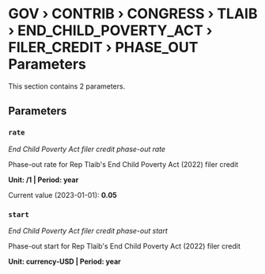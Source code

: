 # GOV › CONTRIB › CONGRESS › TLAIB › END_CHILD_POVERTY_ACT › FILER_CREDIT › PHASE_OUT Parameters

This section contains 2 parameters.

## Parameters

### `rate`
*End Child Poverty Act filer credit phase-out rate*

Phase-out rate for Rep Tlaib's End Child Poverty Act (2022) filer credit

**Unit: /1 | Period: year**

Current value (2023-01-01): **0.05**


### `start`
*End Child Poverty Act filer credit phase-out start*

Phase-out start for Rep Tlaib's End Child Poverty Act (2022) filer credit

**Unit: currency-USD | Period: year**

